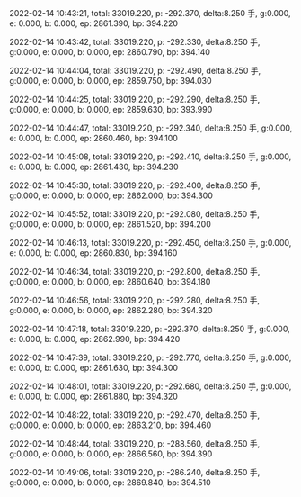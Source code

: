 2022-02-14 10:43:21, total: 33019.220, p: -292.370, delta:8.250 手, g:0.000, e: 0.000, b: 0.000, ep: 2861.390, bp: 394.220

2022-02-14 10:43:42, total: 33019.220, p: -292.330, delta:8.250 手, g:0.000, e: 0.000, b: 0.000, ep: 2860.790, bp: 394.140

2022-02-14 10:44:04, total: 33019.220, p: -292.490, delta:8.250 手, g:0.000, e: 0.000, b: 0.000, ep: 2859.750, bp: 394.030

2022-02-14 10:44:25, total: 33019.220, p: -292.290, delta:8.250 手, g:0.000, e: 0.000, b: 0.000, ep: 2859.630, bp: 393.990

2022-02-14 10:44:47, total: 33019.220, p: -292.340, delta:8.250 手, g:0.000, e: 0.000, b: 0.000, ep: 2860.460, bp: 394.100

2022-02-14 10:45:08, total: 33019.220, p: -292.410, delta:8.250 手, g:0.000, e: 0.000, b: 0.000, ep: 2861.430, bp: 394.230

2022-02-14 10:45:30, total: 33019.220, p: -292.400, delta:8.250 手, g:0.000, e: 0.000, b: 0.000, ep: 2862.000, bp: 394.300

2022-02-14 10:45:52, total: 33019.220, p: -292.080, delta:8.250 手, g:0.000, e: 0.000, b: 0.000, ep: 2861.520, bp: 394.200

2022-02-14 10:46:13, total: 33019.220, p: -292.450, delta:8.250 手, g:0.000, e: 0.000, b: 0.000, ep: 2860.830, bp: 394.160

2022-02-14 10:46:34, total: 33019.220, p: -292.800, delta:8.250 手, g:0.000, e: 0.000, b: 0.000, ep: 2860.640, bp: 394.180

2022-02-14 10:46:56, total: 33019.220, p: -292.280, delta:8.250 手, g:0.000, e: 0.000, b: 0.000, ep: 2862.280, bp: 394.320

2022-02-14 10:47:18, total: 33019.220, p: -292.370, delta:8.250 手, g:0.000, e: 0.000, b: 0.000, ep: 2862.990, bp: 394.420

2022-02-14 10:47:39, total: 33019.220, p: -292.770, delta:8.250 手, g:0.000, e: 0.000, b: 0.000, ep: 2861.630, bp: 394.300

2022-02-14 10:48:01, total: 33019.220, p: -292.680, delta:8.250 手, g:0.000, e: 0.000, b: 0.000, ep: 2861.880, bp: 394.320

2022-02-14 10:48:22, total: 33019.220, p: -292.470, delta:8.250 手, g:0.000, e: 0.000, b: 0.000, ep: 2863.210, bp: 394.460

2022-02-14 10:48:44, total: 33019.220, p: -288.560, delta:8.250 手, g:0.000, e: 0.000, b: 0.000, ep: 2866.560, bp: 394.390

2022-02-14 10:49:06, total: 33019.220, p: -286.240, delta:8.250 手, g:0.000, e: 0.000, b: 0.000, ep: 2869.840, bp: 394.510